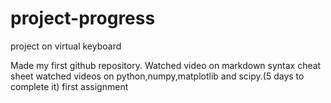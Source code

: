 # project-progress
project on virtual keyboard

Made my first github repository.
Watched video on markdown syntax cheat sheet
watched videos on python,numpy,matplotlib and scipy.(5 days to complete it)
first assignment 
